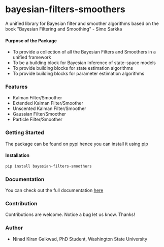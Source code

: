 # bayesian-filters-smoothers
A unified library for Bayesian filter and smoother algorithms based on the book "Bayesian Filtering and Smoothing" - Simo Sarkka

#### Purpose of the Package
+ To provide a collection of all the Bayesian Filters and Smoothers in a unified framework
+ To be a building block for Bayesian Inference of state-space models
+ To provide building blocks for state estimation algorithms
+ To provide building blocks for parameter estimation algorithms


### Features
+ Kalman Filter/Smoother
+ Extended Kalman Filter/Smoother
+ Unscented Kalman Filter/Smoother
+ Gaussian Filter/Smoother
+ Particle Filter/Smoother


### Getting Started
The package can be found on pypi hence you can install it using pip

#### Installation
```bash
pip install bayesian-filters-smoothers
```

### Documentation
You can check out the full documentation [here](site/index.html)

### Contribution
Contributions are welcome.
Notice a bug let us know. Thanks!


### Author
+ Ninad Kiran Gaikwad, PhD Student, Washington State University



